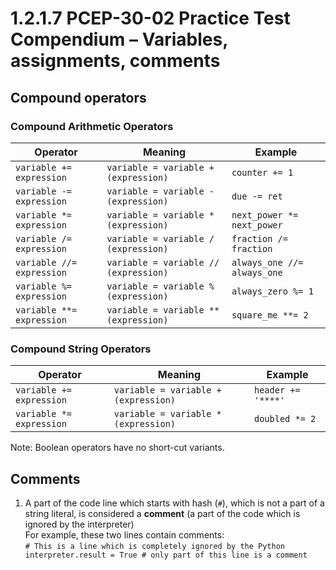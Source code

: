 # 1.2.1.7 PCEP-30-02 Practice Test Compendium – Variables, assignments, comments

## Compound operators

### **Compound Arithmetic Operators**

| Operator                  | Meaning                               | Example                     |
| ------------------------- | ------------------------------------- | --------------------------- |
| `variable += expression`  | `variable = variable + (expression)`  | `counter += 1`              |
| `variable -= expression`  | `variable = variable - (expression)`  | `due -= ret`                |
| `variable *= expression`  | `variable = variable * (expression)`  | `next_power *= next_power`  |
| `variable /= expression`  | `variable = variable / (expression)`  | `fraction /= fraction`      |
| `variable //= expression` | `variable = variable // (expression)` | `always_one //= always_one` |
| `variable %= expression`  | `variable = variable % (expression)`  | `always_zero %= 1`          |
| `variable **= expression` | `variable = variable ** (expression)` | `square_me **= 2`           |

### **Compound String Operators**

| Operator                 | Meaning                              | Example            |
| ------------------------ | ------------------------------------ | ------------------ |
| `variable += expression` | `variable = variable + (expression)` | `header += '****'` |
| `variable *= expression` | `variable = variable * (expression)` | `doubled *= 2`     |

Note: Boolean operators have no short-cut variants.

## Comments

1. A part of the code line which starts with hash (`#`), which is not a part of a string literal, is considered a **comment** (a part of the code which is ignored by the interpreter)\
   For example, these two lines contain comments:\
   `# This is a line which is completely ignored by the Python interpreter.result = True # only part of this line is a comment`
